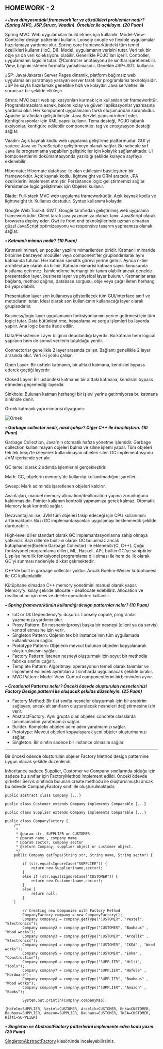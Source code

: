 ## HOMEWORK - 2

***• Java dünyasındaki framework’ler ve çözdükleri problemler nedir?(Spring MVC, JSP,Struct, Vaadin). Örnekler ile
açıklayın. (20 Puan)***

Spring MVC: Web uygulamaları build etmek için kullanılır. Model-View-Controller design patternini kullanır. Loosely
couple ve flexible uygulamalar hazırlamaya yardımcı olur. Spring core frameworkündeki tüm temel özellikleri kullanır (
IoC, DI). Model, uygulamanın verisini tutar. Veri tek bir obje ya da veri koleksiyonu olabilir. Genellikle POJO'ları
içerir. Controller, uygulamanın logicini tutar. @Controller anotasyonu ile sınıflar işaretlenebilir. View, bilginin
istenen formatta yansıtılmasıdır. Genelde JSP+JSTL kullanılır.

JSP: Java(Jakarta) Server Pages dinamik, platform bağımsız web uygulamaları yaratmaya yarayan server tarafı bir programlama
teknolojisidir. JSP ile sayfa hazırlamak genellikle hızlı ve kolaydır. Java servletleri ile sorunsuz bir şekilde
etkileşir.

Struts: MVC bazlı web aplikasyonları kurmak için kullanılan bir frameworktür. Programlamacılara esnek, bakımı kolay ve
güvenli aplikasyonlar yazmasına yardımcı olur. Her komponent uygulamanın farklı oluşumundan sorumludur. Apache
tarafından geliştirilmiştir. Java Servlet yapısını inherit eder. Konfigürasyonlar için XML yapısı kullanır. Tema
desteği, POJO tabanlı aksiyonlar, konfigüre edilebilir componentler, tag ve entegrasyon desteği sağlar.

Vaadin: Açık kaynak kodlu web uygulama geliştirme platformudur. GUI'yi sadece Java ve TypeScriptle geliştirmeye olanak
sağlar. Bu sebeple sırf Java ile programlama yapabilen geliştiriciler için kolaylık sağlamaktadır. UI komponentlerini
dokümantasyonda yazıldığı şekilde kolayca sayfaya eklenebilir.

Hibernate: Hibernate database ile olan etkileşimi basitleştiren bir frameworktür. Açık kaynak kodlu, lightweight ve ORM
aracıdır. JPA özelliklerini implement etmiştir. Persistance logic geliştirmemizi sağlar. Persistence logic geliştirmek
için Objeleri kullanır.

Blade: Full-stack MVC web uygulama frameworküdür. Açık kaynak kodlu ve lightweight tir. Kullanıcı dostudur. Syntax
kullanımı kolaydır.

Google Web Toolkit: GWT, Google tarafından geliştirilmiş web uygulama frameworküdür. Client tarafı java yazmamıza olanak
tanır. JavaScript olarak browsera deploy eder. Gwt ile front end teknolojilerinde uzman olmadan güzel JavaScript
optimizasyonu ve responsive tasarım yapmamıza olanak sağlar.

***• Katmanlı mimari nedir? (10 Puan)***

Katmanlı mimari, en popüler yazılım mimarilerden biridir. Katmanlı mimaride birbirine benzeyen modüller veya
component'ler gruplandırılarak aynı katmanda tutulur. Her katman spesifik görevi yerine getirir. Ayrıca n-tier
architecture olarak da bilinir. Katman mimarisi katman sayısı konusunda kısıtlama getirmez. İsimlendirme herhangi bir
tanım olabilir ancak genelde presentation layer, business layer ve physical layer bulunur. Katmanlar arası bağlantı,
method çağrısı, database sorgusu, obje veya çağrı ileten herhangi bir yapı olabilir.

Presentation layer son kullanıcıya gösterilecek tüm GUI/interface sınıf ve metodlarını tutar. Ideal olarak son
kullanıcının kullanacağı layer olarak gruplandırılır.

Business/logic layer uygulamanın fonksiyonlarının yerine getirmesi için tüm logici tutar. Data bütünleştirme, hesaplama
ve sorgu işlemleri bu layerda yapılır. Ana logic burda ifade edilir.

Data/Persistence Layer bilginin depolandığı layerdır. Bu katman hem logical yapıların hem de somut verilerin tutulduğu
yerdir.

Connectorlar genellikle 2 layer arasında çalışır.
Bağlantı genellikle 2 layer arasında olur.
Veri iki yönlü çalışır.

Open Layer: Bir üstteki katmanın, bir alttaki katmana, kendisini bypass ederek geçtiği layerdır.

Closed Layer: Bir üstündeki katmanın bir alttaki katmana, kendisini bypass etmeden geçemediği layerdır.

Sinkhole: Bulunan katman herhangi bir işlevi yerine getirmiyorsa bu katmana sinkhole denir.

Örnek katmanlı yapı mimarisi diyagramı:

![Ornek](https://i.ibb.co/bg9HLSj/la-drawio.png)

***• Garbage collector nedir, nasıl çalışır? Diğer C++ ile karşılaştırın. (10 Puan)***

Garbage Collection, Java'nın otomatik hafıza yönetme işlemidir. Garbage collection kullanılmayan objeleri bulma ve silme
işlemi yapar. Tüm objeleri tek tek heap'te izleyerek kullanılmayan objeleri siler. GC implementasyonu JVM içerisinde yer
alır.

GC temel olarak 2 adımda işlemlerini gerçekleştirir.

Mark: GC, objelerin memory'de kullanılıp kullanılmadığını işaretler.

Sweep: Mark adımında işaretlenen objeleri kaldırır.

Avantajları, manuel memory allocation/deallocation yapma zorunluğunu kaldırmasıdır. Pointer kullanım kontrolü yapmamıza
gerek kalmaz. Otomatik Memory leak kontrolü sağlar.

Dezavantajları ise, JVM tüm objeleri takip edeceği için CPU kullanımını arttırmaktadır. Bazı GC implemantasyonları
uygulamayı beklenmedik şekilde durdurabilir.

High-level diller standart olarak GC implemantasyonlarına sahip olmaya yatkındır. Bazı dillerde built-in olarak GC
bulunmaz ancak kütüphaneler(Boehm Garbage Collector) ile eklenebilir(C, C++). Çoğu fonksiyonel programlama dilleri, ML,
Haskell, APL builtin GC'ye sahiptirler. Lisp ise hem ilk fonksiyonel programlama dili olması ile hem de ilk olarak GC'yi
sunması nedeniyle dikkat çekmektedir.

C++'de built in garbage collector yoktur. Ancak Boehm-Weiser kütüphanesi ile GC kullanılabilir.

Kütüphane olmadan C++ memory yönetimini manuel olarak yapar. Memory'yi kolay şekilde allocate - deallocate edebiliriz.
Allocation ve deallocation için new ve delete operatorleri kullanılır.

***• Spring frameworkünün kullandığı design patternlar neler? (10 Puan)***

- IoC or DI: Dependency'yi düşürür. Loosely copule, programlar yazmamıza yardımcı olur.
- Proxy Pattern: Bir nesnenin(proxy)  başka bir nesneyi (client ya da servis)  kontrol etmesine izin verir.
- Singleton Pattern: Objenin tek bir instance'ının tüm uygulamada kullanılmasını sağlar.
- Prototype Pattern: Objelerin mevcut bulunan objeden kopyalanarak oluşturulmasını sağlar.
- Factory Pattern: İstenen nesneyi oluşturmak için soyut bir methodla fabrika sınıfını çağırır.
- Template Pattern: Algoritmayı operasyonun temeli olarak tanımlar ve implement edilecek ayrıntıları alt sınıflarda
  uygulanacak şekilde bırakır.
- MVC Pattern: Model-View-Control componentlerini birbirininden ayırır.

***• Creational Patterns neler? Önceki ödevde oluşturulan nesnelerinizi Factory Design patterni ile oluşacak şekilde
düzenleyin. (25 Puan)***

- Factory Method: Bir üst sınıfta nesneler oluşturmak için bir arabirim sağlayan, ancak alt sınıfların oluşturulacak
  nesneleri değiştirmesine izin verir.
- AbstractFactory: Aynı grupta olan objeleri concrete classlarda tanımlamadan yaratmamızı sağlar.
- Builder: Kompleks objeleri adım adım yaratmamızı sağlar.
- Prototype: Mevcut objeleri kopyalayarak yeni objeler oluşturmamızı sağlar.
- Singleton: Bir sınıfın sadece bir instance olmasını sağlar.

---
Bir önceki ödevde oluşturulan objeler Factory Method design patternine uygun olacak şekilde düzenlendi.

Inheritance sadece Supplier, Customer ve Company sınıflarında olduğu için sadece bu sınıflar için FactoryMethod implement edildi.
Önceki ödevde şirketler Servis sınıfında bulunan create methodu ile oluşturulmuştu ancak bu ödevde CompanyFactory sınıfı
ile oluşturulmaktadır.


```
public abstract class Company {...}  
```

```
public class Customer extends Company implements Comparable {...}
```

```
public class Supplier extends Company implements Comparable {...}
```

```
public class CompanyFactory {
    /**
     * 
     * @param str, SUPPLIER or CUSTOMER
     * @param name , company name
     * @param sector, company sector
     * @return Company, supplier object or customer object.
     */
    public Company getType(String str, String name, String sector) {

        if (str.equalsIgnoreCase("SUPPLIER")) {
            return new Supplier(name,sector);
        }
        else if (str.equalsIgnoreCase("CUSTOMER")) {
            return new Customer(name,sector);
        }
        else {
            return null;
        }
    }
```

```
        // Creating new Companies with Factory Method
        CompanyFactory company = new CompanyFactory();
        Company company1 = company.getType("CUSTOMER", "Vestel", "Electronics");
        Company company2 = company.getType("CUSTOMER", "Bauhaus" , "Wood works");
        Company company3 = company.getType("CUSTOMER", "Arcelik" , "Electronics");
        Company company4 = company.getType("CUSTOMER", "IKEA" , "Wood works");
        Company company5 = company.getType("CUSTOMER", "Enka" , "Construction");
        Company company6 = company.getType("SUPPLIER", "Hilti", "Tools");
        Company company7 = company.getType("SUPPLIER", "Hafele" , "Hardware");
        Company company8 = company.getType("SUPPLIER", "Bauhaus" , "Wood works");
        Company company9 = company.getType("SUPPLIER", "Amazon" , "Books");
        
        System.out.println(Company.companyMap);
```
```
{Hafele=SUPPLIER, Vestel=CUSTOMER, Arcelik=CUSTOMER, Enka=CUSTOMER, Bauhaus=SUPPLIER, Amazon=SUPPLIER, Bauhaus=CUSTOMER, IKEA=CUSTOMER, Hilti=SUPPLIER}
```

***• Singleton ve AbstractFactory patterlerini implemente eden kodu yazın.(25 Puan)***

[SingletonAbstractFactory](/SingletonAbstractFactory) klasöründe inceleyebilirsiniz.





